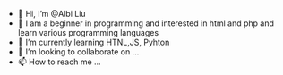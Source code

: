 - 👋 Hi, I’m @Albi Liu
- 👀 I am a beginner in programming and interested in html and php and learn various programming languages
- 🌱 I’m currently learning HTNL,JS, Pyhton
- 💞️ I’m looking to collaborate on ...
- 📫 How to reach me ...

<!---
albiliu/albiliu is a ✨ special ✨ repository because its `README.md` (this file) appears on your GitHub profile.
You can click the Preview link to take a look at your changes.
--->
